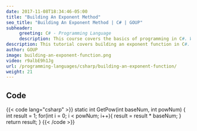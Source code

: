 ```yaml
---
date: 2017-11-08T18:34:46-05:00
title: "Building An Exponent Method"
seo_title: "Building An Exponent Method | C# | GOUP"
subheader:
     greeting: C# - Programming Language
     description: This course covers the basics of programming in C#. Work your way through the videos/articles and I'll teach you everything you need to know to start your programming journey!
description: This tutorial covers building an exponent function in C#.
author: GOUP
image: building-an-exponent-function.png
video: r9albE9h1Jg
url: /programming-languages/csharp/building-an-exponent-function/
weight: 21
---
```

## Code

{{< code lang="csharp" >}}
static int GetPow(int baseNum, int powNum)
{
     int result = 1;
     for(int i = 0; i < powNum; i++){
          result = result * baseNum;
     }
     return result;
}
{{< /code >}}